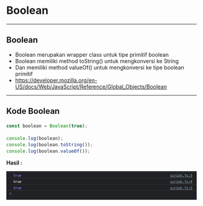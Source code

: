 # Boolean

---

## Boolean

- Boolean merupakan wrapper class untuk tipe primitif boolean
- Boolean memiliki method toString() untuk mengkonversi ke String
- Dan memiliki method valueOf() untuk mengkonversi ke tipe boolean primitif
- https://developer.mozilla.org/en-US/docs/Web/JavaScript/Reference/Global_Objects/Boolean

---

## Kode Boolean

```js
const boolean = Boolean(true);

console.log(boolean);
console.log(boolean.toString());
console.log(boolean.valueOf());
```

**Hasil :**

![1](../assets/img/9/1.PNG)